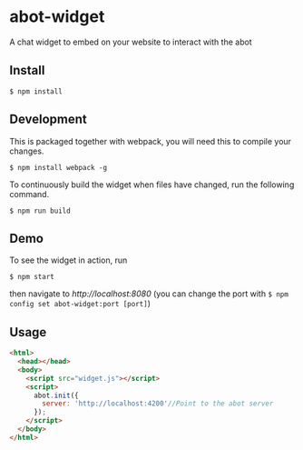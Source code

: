 # abot-widget
A chat widget to embed on your website to interact with the abot

## Install

```
$ npm install
```

## Development
This is packaged together with webpack, you will need this to compile your changes.
```
$ npm install webpack -g
```

To continuously build the widget when files have changed, run the following command.
```
$ npm run build
```

## Demo
To see the widget in action, run
```
$ npm start
```
then navigate to *http://localhost:8080* (you can change the port with `$ npm config set abot-widget:port [port]`)

## Usage

```html
<html>
  <head></head>
  <body>
    <script src="widget.js"></script>
    <script>
      abot.init({
        server: 'http://localhost:4200'//Point to the abot server
      });
    </script>
  </body>
</html>
```
